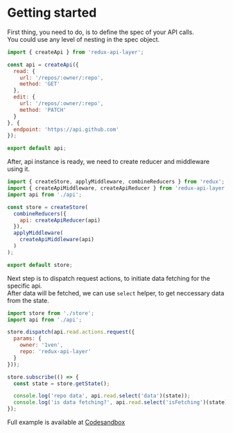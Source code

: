 # Getting started
First thing, you need to do, is to define the spec of your API calls.
<br/>You could use any level of nesting in the spec object.
```javascript
import { createApi } from 'redux-api-layer';

const api = createApi({
  read: {
    url: '/repos/:owner/:repo',
    method: 'GET'
  },
  edit: {
    url: '/repos/:owner/:repo',
    method: 'PATCH'
  }
}, {
  endpoint: 'https://api.github.com'
});

export default api;
```
After, api instance is ready, we need to create reducer and middleware using it.
```javascript
import { createStore, applyMiddleware, combineReducers } from 'redux';
import { createApiMiddleware, createApiReducer } from 'redux-api-layer';
import api from './api';

const store = createStore(
  combineReducers({
    api: createApiReducer(api)
  }),
  applyMiddleware(
    createApiMiddleware(api)
  )
);

export default store;
```
Next step is to dispatch request actions, to initiate data fetching for the specific api.
<br/>After data will be fetched, we can use `select` helper, to get neccessary data from the state.
```javascript
import store from './store';
import api from './api';

store.dispatch(api.read.actions.request({
  params: {
    owner: '1ven',
    repo: 'redux-api-layer'
  }
}));

store.subscribe(() => {
  const state = store.getState();

  console.log('repo data', api.read.select('data')(state));
  console.log('is data fetching?', api.read.select('isFetching')(state));
});
```

Full example is available at [Codesandbox]()
